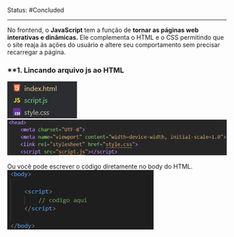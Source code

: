 
Status: #Concluded 

---
No frontend, o **JavaScript** tem a função de **tornar as páginas web interativas e dinâmicas.** Ele complementa o HTML e o CSS permitindo que o site reaja às ações do usuário e altere seu comportamento sem precisar recarregar a página.
### **1. Lincando arquivo js ao HTML
![Pasted image 20250505134015](../../attachments/Pasted%20image%2020250505134015.png)
![Pasted image 20250505134204](../../attachments/Pasted%20image%2020250505134204.png)

Ou você pode escrever o código diretamente no body do HTML.
![](../../attachments/Pasted%20image%2020250705134323.png)